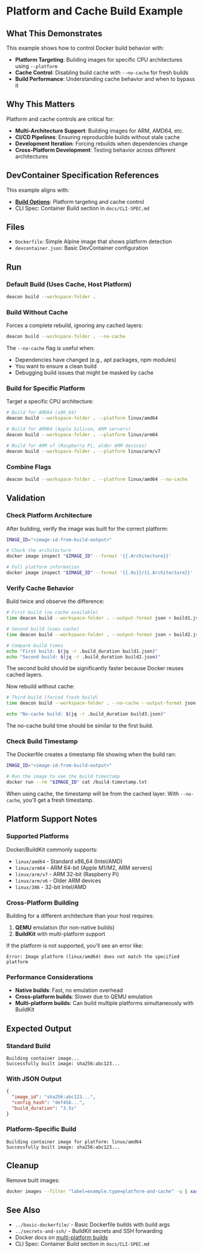 # Platform and Cache Build Example

## What This Demonstrates

This example shows how to control Docker build behavior with:

- **Platform Targeting**: Building images for specific CPU architectures using `--platform`
- **Cache Control**: Disabling build cache with `--no-cache` for fresh builds
- **Build Performance**: Understanding cache behavior and when to bypass it

## Why This Matters

Platform and cache controls are critical for:
- **Multi-Architecture Support**: Building images for ARM, AMD64, etc.
- **CI/CD Pipelines**: Ensuring reproducible builds without stale cache
- **Development Iteration**: Forcing rebuilds when dependencies change
- **Cross-Platform Development**: Testing behavior across different architectures

## DevContainer Specification References

This example aligns with:
- **[Build Options](https://containers.dev/implementors/spec/#build-properties)**: Platform targeting and cache control
- CLI Spec: Container Build section in `docs/CLI-SPEC.md`

## Files

- `Dockerfile`: Simple Alpine image that shows platform detection
- `devcontainer.json`: Basic DevContainer configuration

## Run

### Default Build (Uses Cache, Host Platform)
```sh
deacon build --workspace-folder .
```

### Build Without Cache
Forces a complete rebuild, ignoring any cached layers:
```sh
deacon build --workspace-folder . --no-cache
```

The `--no-cache` flag is useful when:
- Dependencies have changed (e.g., apt packages, npm modules)
- You want to ensure a clean build
- Debugging build issues that might be masked by cache

### Build for Specific Platform
Target a specific CPU architecture:
```sh
# Build for AMD64 (x86_64)
deacon build --workspace-folder . --platform linux/amd64

# Build for ARM64 (Apple Silicon, ARM servers)
deacon build --workspace-folder . --platform linux/arm64

# Build for ARM v7 (Raspberry Pi, older ARM devices)
deacon build --workspace-folder . --platform linux/arm/v7
```

### Combine Flags
```sh
deacon build --workspace-folder . --platform linux/amd64 --no-cache
```

## Validation

### Check Platform Architecture
After building, verify the image was built for the correct platform:

```sh
IMAGE_ID="<image-id-from-build-output>"

# Check the architecture
docker image inspect "$IMAGE_ID" --format '{{.Architecture}}'

# Full platform information
docker image inspect "$IMAGE_ID" --format '{{.Os}}/{{.Architecture}}'
```

### Verify Cache Behavior

Build twice and observe the difference:

```sh
# First build (no cache available)
time deacon build --workspace-folder . --output-format json > build1.json

# Second build (uses cache)
time deacon build --workspace-folder . --output-format json > build2.json

# Compare build times
echo "First build: $(jq -r .build_duration build1.json)"
echo "Second build: $(jq -r .build_duration build2.json)"
```

The second build should be significantly faster because Docker reuses cached layers.

Now rebuild without cache:
```sh
# Third build (forced fresh build)
time deacon build --workspace-folder . --no-cache --output-format json > build3.json

echo "No-cache build: $(jq -r .build_duration build3.json)"
```

The no-cache build time should be similar to the first build.

### Check Build Timestamp
The Dockerfile creates a timestamp file showing when the build ran:

```sh
IMAGE_ID="<image-id-from-build-output>"

# Run the image to see the build timestamp
docker run --rm "$IMAGE_ID" cat /build-timestamp.txt
```

When using cache, the timestamp will be from the cached layer. With `--no-cache`, you'll get a fresh timestamp.

## Platform Support Notes

### Supported Platforms

Docker/BuildKit commonly supports:
- `linux/amd64` - Standard x86_64 (Intel/AMD)
- `linux/arm64` - ARM 64-bit (Apple M1/M2, ARM servers)
- `linux/arm/v7` - ARM 32-bit (Raspberry Pi)
- `linux/arm/v6` - Older ARM devices
- `linux/386` - 32-bit Intel/AMD

### Cross-Platform Building

Building for a different architecture than your host requires:
1. **QEMU** emulation (for non-native builds)
2. **BuildKit** with multi-platform support

If the platform is not supported, you'll see an error like:
```
Error: Image platform (linux/amd64) does not match the specified platform
```

### Performance Considerations

- **Native builds**: Fast, no emulation overhead
- **Cross-platform builds**: Slower due to QEMU emulation
- **Multi-platform builds**: Can build multiple platforms simultaneously with BuildKit

## Expected Output

### Standard Build
```
Building container image...
Successfully built image: sha256:abc123...
```

### With JSON Output
```json
{
  "image_id": "sha256:abc123...",
  "config_hash": "def456...",
  "build_duration": "3.5s"
}
```

### Platform-Specific Build
```
Building container image for platform: linux/amd64
Successfully built image: sha256:abc123...
```

## Cleanup

Remove built images:
```sh
docker images --filter "label=example.type=platform-and-cache" -q | xargs -r docker rmi
```

## See Also

- `../basic-dockerfile/` - Basic Dockerfile builds with build args
- `../secrets-and-ssh/` - BuildKit secrets and SSH forwarding
- Docker docs on [multi-platform builds](https://docs.docker.com/build/building/multi-platform/)
- CLI Spec: Container Build section in `docs/CLI-SPEC.md`
